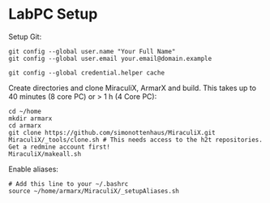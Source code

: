 # LabPC Setup
Setup Git:
```
git config --global user.name "Your Full Name"
git config --global user.email your.email@domain.example

git config --global credential.helper cache
```

Create directories and clone MiraculiX, ArmarX and build. This takes up to 40 minutes (8 core PC) or > 1 h (4 Core PC):
```
cd ~/home
mkdir armarx
cd armarx
git clone https://github.com/simonottenhaus/MiraculiX.git
MiraculiX/_tools/clone.sh # This needs access to the h2t repositories. Get a redmine account first!
MiraculiX/makeall.sh
```

Enable aliases:
```
# Add this line to your ~/.bashrc
source ~/home/armarx/MiraculiX/_setupAliases.sh
```
